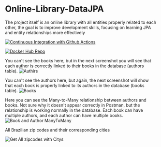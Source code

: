 # Online-Library-DataJPA
The project itself is an online library with all entities properly related to each other, the goal is to improve development skills, focusing on learning JPA and entity relationships more effectively


[![Continuous Integration with Github Actions](https://github.com/juninho23/bibliotec/actions/workflows/continuous-integration.yml/badge.svg)](https://github.com/Junior-Stranner/bibliotec/actions/workflows/continuous-integration.yml)

[![Docker Hub Repo](https://img.shields.io/docker/pulls/juninho23/RESPOSITORY_NAME.svg)
](https://hub.docker.com/repository/docker/juninho23/bibliotec)




You can't see the books here, but in the next screenshot you will see that each author is correctly linked to their books in the database (authors table).
![Authirs](https://github.com/Junior-Stranner/Online-Bibliotec-DataJPA/assets/116032249/212bfa8e-0eb3-4a79-a848-8da34208dd56)



You can't see the authors here, but again, the next screenshot will show that each book is properly linked to its authors in the database (books table).
![Books](https://github.com/Junior-Stranner/Online-Bibliotec-DataJPA/assets/116032249/4c49a51c-89d9-4fc1-b0b7-43f70563282c)




Here you can see the Many-to-Many relationship between authors and books. Not sure why it doesn't appear correctly in Postman, but the relationship is working normally in the database. Each book can have multiple authors, and each author can have multiple books. 
![Book and Author ManyToMany ](https://github.com/Junior-Stranner/Online-Bibliotec-DataJPA/assets/116032249/ff0b4ff2-fe4a-4ae3-af05-9ecb2d8772de)




All Brazilian zip codes and their corresponding cities 

![Get All zipcodes with Citys](https://github.com/Junior-Stranner/Online-Bibliotec-DataJPA/assets/116032249/9d400218-f5e5-432d-ac33-8ecefc448aee)

